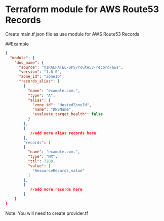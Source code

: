 # Terraform module for AWS Route53 Records

Create main.tf.json file as use module for AWS Route53 Records

##Example
```json
{
  "module": {
    "dns_name": {
      "source": "VIRALPATEL-SPS/route53-record/aws",
      "version": "1.0.0",
      "zone_id": "ZoneID",
      "records_alias": [
        {
          "name": "example.com.",
          "type": "A",
          "alias": {
            "zone_id": "HostedZoneId",
            "name": "DNSName",
            "evaluate_target_health": false
          }
        },
        {
           //add more alias records here
        },
        "records": [
        {
          "name": "example.com.",
          "type": "MX",
          "ttl": 7200,
          "value": [
            "ResourceRecords_value"
          ]
        },
        {
           //add more records here
        }
    }
}
```
Note: You will need to create provider.tf
